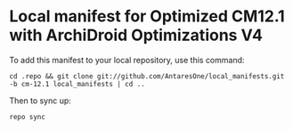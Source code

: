 Local manifest for Optimized CM12.1 with ArchiDroid Optimizations V4
==============

To add this manifest to your local repository, use this command:

    cd .repo && git clone git://github.com/AntaresOne/local_manifests.git -b cm-12.1 local_manifests | cd ..
    
Then to sync up:

    repo sync
